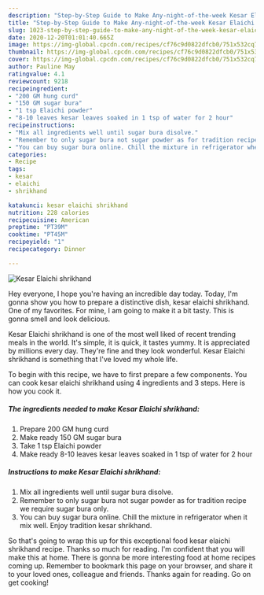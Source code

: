 ```yaml
---
description: "Step-by-Step Guide to Make Any-night-of-the-week Kesar Elaichi shrikhand"
title: "Step-by-Step Guide to Make Any-night-of-the-week Kesar Elaichi shrikhand"
slug: 1023-step-by-step-guide-to-make-any-night-of-the-week-kesar-elaichi-shrikhand
date: 2020-12-20T01:01:40.665Z
image: https://img-global.cpcdn.com/recipes/cf76c9d0822dfcb0/751x532cq70/kesar-elaichi-shrikhand-recipe-main-photo.jpg
thumbnail: https://img-global.cpcdn.com/recipes/cf76c9d0822dfcb0/751x532cq70/kesar-elaichi-shrikhand-recipe-main-photo.jpg
cover: https://img-global.cpcdn.com/recipes/cf76c9d0822dfcb0/751x532cq70/kesar-elaichi-shrikhand-recipe-main-photo.jpg
author: Pauline May
ratingvalue: 4.1
reviewcount: 9218
recipeingredient:
- "200 GM hung curd"
- "150 GM sugar bura"
- "1 tsp Elaichi powder"
- "8-10 leaves kesar leaves soaked in 1 tsp of water for 2 hour"
recipeinstructions:
- "Mix all ingredients well until sugar bura disolve."
- "Remember to only sugar bura not sugar powder as for tradition recipe we require sugar bura only."
- "You can buy sugar bura online. Chill the mixture in refrigerator when it mix well. Enjoy tradition kesar shrikhand."
categories:
- Recipe
tags:
- kesar
- elaichi
- shrikhand

katakunci: kesar elaichi shrikhand 
nutrition: 228 calories
recipecuisine: American
preptime: "PT39M"
cooktime: "PT45M"
recipeyield: "1"
recipecategory: Dinner

---
```



![Kesar Elaichi shrikhand](https://img-global.cpcdn.com/recipes/cf76c9d0822dfcb0/751x532cq70/kesar-elaichi-shrikhand-recipe-main-photo.jpg)

Hey everyone, I hope you're having an incredible day today. Today, I'm gonna show you how to prepare a distinctive dish, kesar elaichi shrikhand. One of my favorites. For mine, I am going to make it a bit tasty. This is gonna smell and look delicious.



Kesar Elaichi shrikhand is one of the most well liked of recent trending meals in the world. It's simple, it is quick, it tastes yummy. It is appreciated by millions every day. They're fine and they look wonderful. Kesar Elaichi shrikhand is something that I've loved my whole life.


To begin with this recipe, we have to first prepare a few components. You can cook kesar elaichi shrikhand using 4 ingredients and 3 steps. Here is how you cook it.

<!--inarticleads1-->

##### The ingredients needed to make Kesar Elaichi shrikhand:

1. Prepare 200 GM hung curd
1. Make ready 150 GM sugar bura
1. Take 1 tsp Elaichi powder
1. Make ready 8-10 leaves kesar leaves soaked in 1 tsp of water for 2 hour




<!--inarticleads2-->

##### Instructions to make Kesar Elaichi shrikhand:

1. Mix all ingredients well until sugar bura disolve.
1. Remember to only sugar bura not sugar powder as for tradition recipe we require sugar bura only.
1. You can buy sugar bura online. Chill the mixture in refrigerator when it mix well. Enjoy tradition kesar shrikhand.




So that's going to wrap this up for this exceptional food kesar elaichi shrikhand recipe. Thanks so much for reading. I'm confident that you will make this at home. There is gonna be more interesting food at home recipes coming up. Remember to bookmark this page on your browser, and share it to your loved ones, colleague and friends. Thanks again for reading. Go on get cooking!
